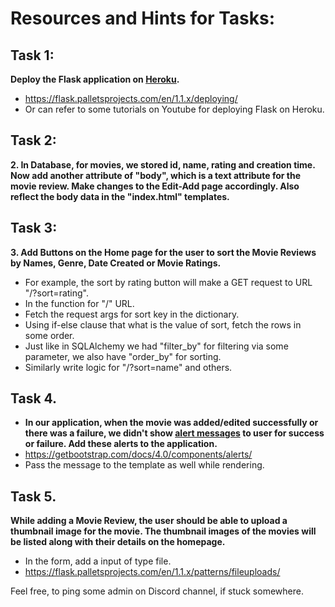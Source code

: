 # Resources and Hints for Tasks:

## Task 1:
**Deploy the Flask application on [Heroku](https://www.heroku.com/).**
- https://flask.palletsprojects.com/en/1.1.x/deploying/
- Or can refer to some tutorials on Youtube for deploying Flask on Heroku.

## Task 2:
**2. In Database, for movies, we stored id, name, rating and creation time. Now add another attribute of "body", which is a text attribute for the movie review. Make changes to the Edit-Add page accordingly. Also reflect the body data in the "index.html" templates.**


## Task 3:
**3. Add Buttons on the Home page for the user to sort the Movie Reviews by Names, Genre, Date Created or Movie Ratings.**
- For example, the sort by rating button will make a GET request to URL "/?sort=rating".
- In the function for "/" URL.
- Fetch the request args for sort key in the dictionary.
- Using if-else clause that what is the value of sort, fetch the rows in some order.
- Just like in SQLAlchemy we had "filter_by" for filtering via some parameter, we also have "order_by" for sorting.
- Similarly write logic for "/?sort=name" and others.

## Task 4.
- **In our application, when the movie was added/edited successfully or there was a failure, we didn't show [alert messages](https://getbootstrap.com/docs/4.0/components/alerts/) to user for success or failure. Add these alerts to the application.**
- https://getbootstrap.com/docs/4.0/components/alerts/
- Pass the message to the template as well while rendering.

## Task 5.
**While adding a Movie Review, the user should be able to upload a thumbnail image for the movie. The thumbnail images of the movies will be listed along with their details on the homepage.**
- In the form, add a input of type file.
- https://flask.palletsprojects.com/en/1.1.x/patterns/fileuploads/
    

Feel free, to ping some admin on Discord channel, if stuck somewhere.